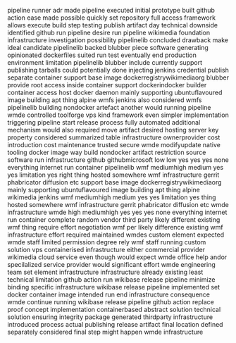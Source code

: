pipeline runner adr made pipeline executed initial prototype built github action ease made possible quickly set repository full access framework allows execute build step testing publish artifact day technical downside identified github run pipeline desire run pipeline wikimedia foundation infrastructure investigation possibility pipelinelib concluded drawback make ideal candidate pipelinelib backed blubber piece software generating opinionated dockerfiles suited run test eventually end production environment limitation pipelinelib blubber include currently support publishing tarballs could potentially done injecting jenkins credential publish separate container support base image dockerregistrywikimediaorg blubber provide root access inside container support dockerindocker builder container access host docker daemon mainly supporting ubuntuflavoured image building apt thing alpine wmfs jenkins also considered wmfs pipelinelib building nondocker artefact another would running pipeline wmde controlled toolforge vps kind framework even simpler implementation triggering pipeline start release process fully automated additional mechanism would also required move artifact desired hosting server key property considered summarized table infrastructure ownerprovider cost introduction cost maintenance trusted secure wmde modifyupdate native tooling docker image way build nondocker artifact restriction source software run infrastructure github githubmicrosoft low low yes yes yes none everything internet run container pipelinelib wmf mediumhigh medium yes yes limitation yes right thing hosted somewhere wmf infrastructure gerrit phabricator diffusion etc support base image dockerregistrywikimediaorg mainly supporting ubuntuflavoured image building apt thing alpine wikimedia jenkins wmf mediumhigh medium yes yes limitation yes thing hosted somewhere wmf infrastructure gerrit phabricator diffusion etc wmde infrastructure wmde high mediumhigh yes yes yes none everything internet run container complete random vendor third party likely different existing wmf thing require effort negotiation wmf per likely difference existing wmf infrastructure effort required maintained wmdes custom element expected wmde staff limited permission degree rely wmf staff running custom solution vps containerised infrastructure either commercial provider wikimedia cloud service even though would expect wmde office help andor specilalized service provider would significant effort wmde engineering team set element infrastructure infrastructure already existing least technical limitation github action run wikibase release pipeline minimize binding specific infrastructure wikibase release pipeline implemented set docker container image intended run end infrastructure consequence wmde continue running wikibase release pipeline github action replace proof concept implementation containerbased abstract solution technical solution ensuring integrity package generated thirdparty infrastructure introduced process actual publishing release artifact final location defined separately considered final step might happen wmde infrastructure